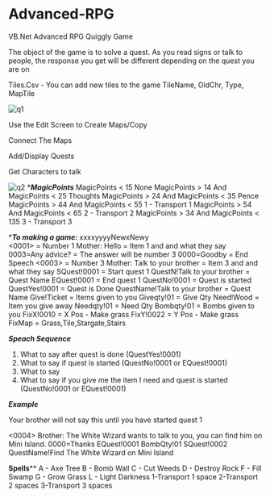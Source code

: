 # Advanced-RPG
VB.Net Advanced RPG
Quiggly Game

The object of the game is to solve a quest.
As you read signs or talk to people, the
response you get will be different
depending on the quest you are on

Tiles.Csv - You can add new tiles to the game
 TileName, OldChr, Type, MapTile
 
![q1](https://github.com/Billvbcode/Advanced-RPG/assets/74204458/b91984bf-1de7-45fa-ab3f-c0f25ce542d6)

 Use the Edit Screen to Create Maps/Copy
 
 Connect The Maps
 
 Add/Display Quests
 
 Get Characters to talk
 

 ![q2](https://github.com/Billvbcode/Advanced-RPG/assets/74204458/54c06e17-453a-4406-aab2-ede906e12851)
******MagicPoints***** 
MagicPoints < 15  None 
MagicPoints > 14 And MagicPoints < 25  Thoughts
MagicPoints > 24 And MagicPoints < 35  Pence 
MagicPoints > 44 And MagicPoints < 55  1 - Transport 1 
MagicPoints > 54 And MagicPoints < 65  2 - Transport 2 
MagicPoints > 34 And MagicPoints < 135 3 - Transport 3 

******To making a game:***** 
xxxxyyyyNewxNewy            
<0001>                           = Number 1
Mother: Hello                    = Item 1 and and what they say 
0003=Any advice?                 = The answer will be number 3
0000=Goodby                      = End Speech
<0003>                           = Number 3
Mother: Talk to your brother     = Item 3 and and what they say 
SQuest!0001                      = Start quest 1 
QuestN!Talk to your brother      = Quest Name
EQuest!0001                      = End quest 1 
QuestNo!0001                     = Quest is started
QuestYes!0001                    = Quest is Done
QuestName!Talk to your brother   = Quest Name
Give!Ticket                      = Items given to you 
Giveqty!01                       = Give Qty
Need!Wood                         = Item you give away 
Needqty!01                       = Need Qty
Bombqty!01                       = Bombs given to you
FixX!0010                        = X Pos - Make grass
FixY!0022                        = Y Pos - Make grass
FixMap                           = Grass,Tile,Stargate,Stairs

*********Speach Sequence*********
1) What to say after quest is done  (QuestYes!0001)
2) What to say if quest is started  (QuestNo!0001  or EQuest!0001)
3) What to say 
4) What to say if you give me the item I need and quest is started (QuestNo!0001  or EQuest!0001)

*********Example*********

Your brother will not say this until you have started quest 1

<0004>
Brother: The White Wizard wants to talk to you, you can find him on Mini Island.
0000=Thanks
EQuest!0001
BombQty!01
SQuest!0002
QuestName!Find The White Wizard on Mini Island  

********Spells**********
A - Axe Tree          B - Bomb Wall 
C - Cut Weeds         D - Destroy Rock
F - Fill Swamp        G - Grow Grass
L - Light Darkness    1-Transport 1 space
2-Transport 2 spaces  3-Transport 3 spaces
